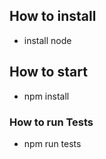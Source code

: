 ## How to install
- install node

## How to start
- npm install

### How to run Tests
- npm run tests
